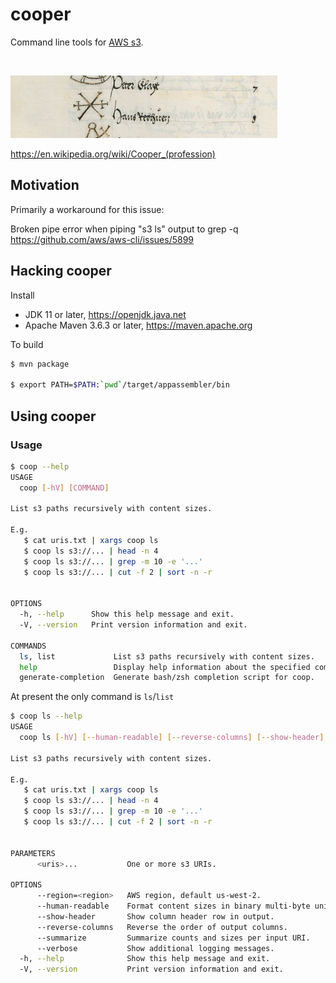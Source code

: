 # cooper

Command line tools for [AWS s3](https://aws.amazon.com/s3/).

<br/>

![cooper project logo](https://github.com/heuermh/cooper/raw/main/images/cooper-branding.jpg)

https://en.wikipedia.org/wiki/Cooper_(profession)

## Motivation

Primarily a workaround for this issue:

Broken pipe error when piping "s3 ls" output to grep -q<br/>
https://github.com/aws/aws-cli/issues/5899


## Hacking cooper

Install

 * JDK 11 or later, https://openjdk.java.net
 * Apache Maven 3.6.3 or later, https://maven.apache.org

To build
```bash
$ mvn package

$ export PATH=$PATH:`pwd`/target/appassembler/bin
```

## Using cooper

### Usage

```bash
$ coop --help
USAGE
  coop [-hV] [COMMAND]

List s3 paths recursively with content sizes.

E.g.
   $ cat uris.txt | xargs coop ls
   $ coop ls s3://... | head -n 4
   $ coop ls s3://... | grep -m 10 -e '...'
   $ coop ls s3://... | cut -f 2 | sort -n -r


OPTIONS
  -h, --help      Show this help message and exit.
  -V, --version   Print version information and exit.

COMMANDS
  ls, list             List s3 paths recursively with content sizes.
  help                 Display help information about the specified command.
  generate-completion  Generate bash/zsh completion script for coop.
```

At present the only command is `ls`/`list`
```bash
$ coop ls --help
USAGE
  coop ls [-hV] [--human-readable] [--reverse-columns] [--show-header] [--verbose] [--region=<region>] <uris>...

List s3 paths recursively with content sizes.

E.g.
   $ cat uris.txt | xargs coop ls
   $ coop ls s3://... | head -n 4
   $ coop ls s3://... | grep -m 10 -e '...'
   $ coop ls s3://... | cut -f 2 | sort -n -r


PARAMETERS
      <uris>...           One or more s3 URIs.

OPTIONS
      --region=<region>   AWS region, default us-west-2.
      --human-readable    Format content sizes in binary multi-byte units.
      --show-header       Show column header row in output.
      --reverse-columns   Reverse the order of output columns.
      --summarize         Summarize counts and sizes per input URI.
      --verbose           Show additional logging messages.
  -h, --help              Show this help message and exit.
  -V, --version           Print version information and exit.
```
